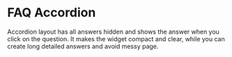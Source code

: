 # FAQ Accordion

Accordion layout has all answers hidden and shows the answer when you click on the question. It makes the widget compact and clear, while you can create long detailed answers and avoid messy page.
